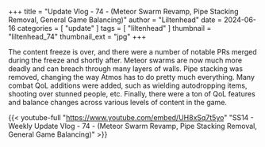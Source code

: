 +++
title = "Update Vlog - 74 - (Meteor Swarm Revamp, Pipe Stacking Removal, General Game Balancing)"
author = "Liltenhead"
date = 2024-06-16
categories = [
	"update"
]
tags = [
	"liltenhead"
]
thumbnail = "liltenhead_74"
thumbnail_ext = "jpg"
+++

The content freeze is over, and there were a number of notable PRs merged during the freeze and shortly after. Meteor swarms are now much more deadly and can breach through many layers of walls. Pipe stacking was removed, changing the way Atmos has to do pretty much everything. Many combat QoL additions were added, such as wielding autodropping items, shooting over stunned people, etc. Finally, there were a ton of QoL features and balance changes across various levels of content in the game.

{{< youtube-full "https://www.youtube.com/embed/UH8xSq7t5yo" "SS14 - Weekly Update Vlog - 74 - (Meteor Swarm Revamp, Pipe Stacking Removal, General Game Balancing)" >}}
